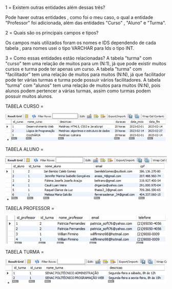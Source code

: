 1️ = Existem outras entidades além dessas três?

Pode haver outras entidades , como foi o meu caso, o qual a entidade "Professor" foi adicionada, além das entidades "Curso" , "Aluno" e "Turma".


2️ =  Quais são os principais campos e tipos?

Os campos mais utilizados foram os nomes e IDS dependendo de cada tabela , para nomes usei o tipo VARCHAR para Ids o tipo INT.


3️ = Como essas entidades estão relacionadas?
A tabela "turma" com "curso" tem uma relação de muitos para um (N:1), já que pode existir muitos cursos e turma pode ter apenas um curso.
A tabela "turma" com "facilitador" tem uma relação de muitos para muitos (N:N), já que facilitador pode ter várias turmas e turma pode possuir vários facilitadores.
A tabela "turma" com "alunos" tem uma relação de muitos para muitos (N:N), pois alunos podem pertencer a várias turmas, assim como turmas podem possuir muitos alunos.


TABELA CURSO =

![](https://github.com/rafapili/Acompanhamento_Resilia/blob/2c11d4e6ccef782ef003fe196397092313868003/table_curso.png)

TABELA ALUNO =

![](https://github.com/rafapili/Acompanhamento_Resilia/blob/2c11d4e6ccef782ef003fe196397092313868003/table_aluno.png)

TABELA PROFESSOR =

![](https://github.com/rafapili/Acompanhamento_Resilia/blob/2c11d4e6ccef782ef003fe196397092313868003/table_professor.png)

TABELA TURMA =

![](https://github.com/rafapili/Acompanhamento_Resilia/blob/2c11d4e6ccef782ef003fe196397092313868003/table_turma.png)
